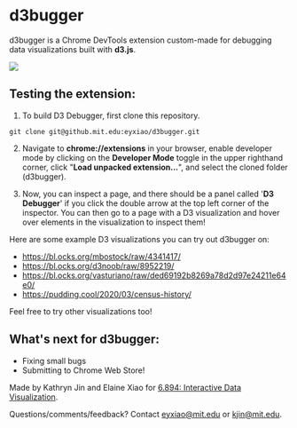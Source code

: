 # d3bugger

d3bugger is a Chrome DevTools extension custom-made for debugging data visualizations built with **d3.js**.

![](img/demo.gif)

## Testing the extension:

1. To build D3 Debugger, first clone this repository.

```
git clone git@github.mit.edu:eyxiao/d3bugger.git
```

2. Navigate to **chrome://extensions** in your browser, enable developer mode by clicking on the **Developer Mode** toggle in the upper righthand corner, click "**Load unpacked extension...**", and select the cloned folder (d3bugger).

3. Now, you can inspect a page, and there should be a panel called '**D3 Debugger**' if you click the double arrow at the top left corner of the inspector. You can then go to a page with a D3 visualization and hover over elements in the visualization to inspect them!

Here are some example D3 visualizations you can try out d3bugger on:
- https://bl.ocks.org/mbostock/raw/4341417/
- https://bl.ocks.org/d3noob/raw/8952219/
- https://bl.ocks.org/vasturiano/raw/ded69192b8269a78d2d97e24211e64e0/
- https://pudding.cool/2020/03/census-history/

Feel free to try other visualizations too!

## What's next for d3bugger:
- Fixing small bugs
- Submitting to Chrome Web Store!


Made by Kathryn Jin and Elaine Xiao for [6.894: Interactive Data Visualization](http://vis.csail.mit.edu/classes/6.894/).

Questions/comments/feedback? Contact eyxiao@mit.edu or kjin@mit.edu.
